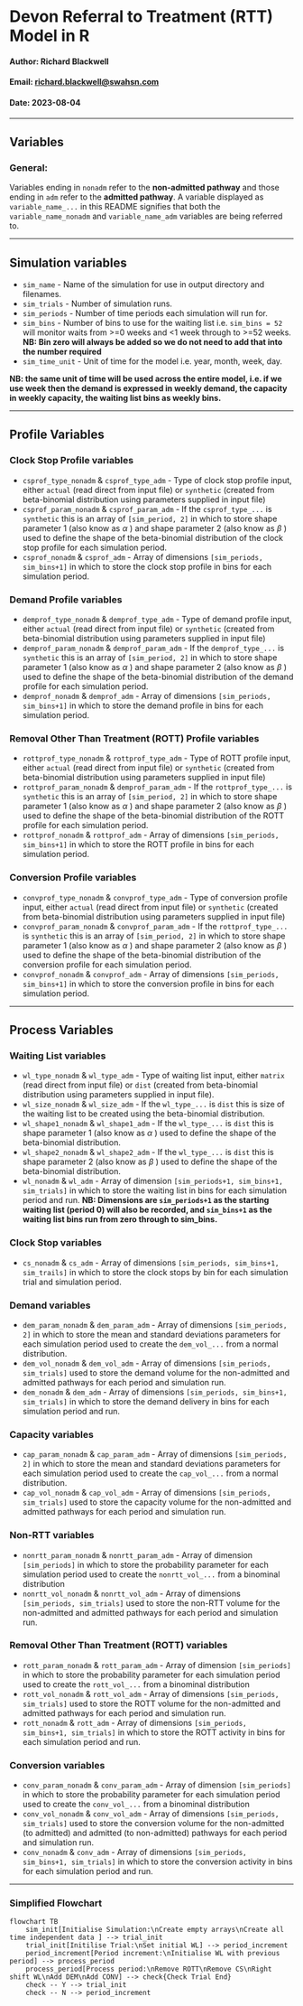 # Devon Referral to Treatment (RTT) Model in R

#### Author: Richard Blackwell
#### Email: richard.blackwell@swahsn.com
#### Date: 2023-08-04

----

## Variables

### General: 
Variables ending in `nonadm` refer to the **non-admitted pathway** and those ending in `adm` refer to the **admitted pathway**. A variable displayed as `variable_name_...` in this README signifies that both the `variable_name_nonadm` and `variable_name_adm` variables are being referred to.

----

## Simulation variables

- `sim_name` - Name of the simulation for use in output directory and filenames.
- `sim_trials` - Number of simulation runs.
- `sim_periods` - Number of time periods each simulation will run for.
- `sim_bins` - Number of bins to use for the waiting list i.e. `sim_bins = 52` will monitor waits from >=0 weeks and <1 week through to >=52 weeks. **NB: Bin zero will always be added so we do not need to add that into the number required**
- `sim_time_unit` - Unit of time for the model i.e. year, month, week, day.

**NB: the same unit of time will be used across the entire model, i.e. if we use week then the demand is expressed in weekly demand, the capacity in weekly capacity, the waiting list bins as weekly bins.**

----

## Profile Variables

### Clock Stop Profile variables
- `csprof_type_nonadm` & `csprof_type_adm` - Type of clock stop profile input, either `actual` (read direct from input file) or `synthetic` (created from beta-binomial distribution using parameters supplied in input file)
- `csprof_param_nonadm` & `csprof_param_adm` - If the `csprof_type_...` is `synthetic` this is an array of `[sim_period, 2]` in which to store shape parameter 1 (also know as $\alpha$ ) and shape parameter 2 (also know as $\beta$ ) used to define the shape of the beta-binomial distribution of the clock stop profile for each simulation period.
- `csprof_nonadm` & `csprof_adm` - Array of dimensions `[sim_periods, sim_bins+1]` in which to store the clock stop profile in bins for each simulation period.

### Demand Profile variables
- `demprof_type_nonadm` & `demprof_type_adm` - Type of demand profile input, either `actual` (read direct from input file) or `synthetic` (created from beta-binomial distribution using parameters supplied in input file)
- `demprof_param_nonadm` & `demprof_param_adm` - If the `demprof_type_...` is `synthetic` this is an array of `[sim_period, 2]` in which to store shape parameter 1 (also know as $\alpha$ ) and shape parameter 2 (also know as $\beta$ ) used to define the shape of the beta-binomial distribution of the demand profile for each simulation period.
- `demprof_nonadm` & `demprof_adm` - Array of dimensions `[sim_periods, sim_bins+1]` in which to store the demand profile in bins for each simulation period.

### Removal Other Than Treatment (ROTT) Profile variables
- `rottprof_type_nonadm` & `rottprof_type_adm` - Type of ROTT profile input, either `actual` (read direct from input file) or `synthetic` (created from beta-binomial distribution using parameters supplied in input file)
- `rottprof_param_nonadm` & `demprof_param_adm` - If the `rottprof_type_...` is `synthetic` this is an array of `[sim_period, 2]` in which to store shape parameter 1 (also know as $\alpha$ ) and shape parameter 2 (also know as $\beta$ ) used to define the shape of the beta-binomial distribution of the ROTT profile for each simulation period.
- `rottprof_nonadm` & `rottprof_adm` - Array of dimensions `[sim_periods, sim_bins+1]` in which to store the ROTT profile in bins for each simulation period.

### Conversion Profile variables
- `convprof_type_nonadm` & `convprof_type_adm` - Type of conversion profile input, either `actual` (read direct from input file) or `synthetic` (created from beta-binomial distribution using parameters supplied in input file)
- `convprof_param_nonadm` & `convprof_param_adm` - If the `rottprof_type_...` is `synthetic` this is an array of `[sim_period, 2]` in which to store shape parameter 1 (also know as $\alpha$ ) and shape parameter 2 (also know as $\beta$ ) used to define the shape of the beta-binomial distribution of the conversion profile for each simulation period.
- `convprof_nonadm` & `convprof_adm` - Array of dimensions `[sim_periods, sim_bins+1]` in which to store the conversion profile in bins for each simulation period.

----

## Process Variables

### Waiting List variables
- `wl_type_nonadm` & `wl_type_adm` - Type of waiting list input, either `matrix` (read direct from input file) or `dist` (created from beta-binomial distribution using parameters supplied in input file).
- `wl_size_nonadm` & `wl_size_adm` - If the `wl_type_...` is `dist` this is size of the waiting list to be created using the beta-binomial distribution.
- `wl_shape1_nonadm` & `wl_shape1_adm` - If the `wl_type_...` is `dist` this is shape parameter 1 (also know as $\alpha$ ) used to define the shape of the beta-binomial distribution.
- `wl_shape2_nonadm` & `wl_shape2_adm` - If the `wl_type_...` is `dist` this is shape parameter 2 (also know as $\beta$ ) used to define the shape of the beta-binomial distribution.
- `wl_nonadm` & `wl_adm` - Array of dimension `[sim_periods+1, sim_bins+1, sim_trials]` in which to store the waiting list in bins for each simulation period and run. **NB: Dimensions are `sim_periods+1` as the starting waiting list (period 0) will also be recorded, and `sim_bins+1` as the waiting list bins run from zero through to sim_bins.**

### Clock Stop variables
- `cs_nonadm` & `cs_adm` - Array of dimensions `[sim_periods, sim_bins+1, sim_trails]` in which to store the clock stops by bin for each simulation trial and simulation period.

### Demand variables
- `dem_param_nonadm` & `dem_param_adm` - Array of dimensions `[sim_periods, 2]` in which to store the mean and standard deviations parameters for each simulation period used to create the `dem_vol_...` from a normal distribution.
- `dem_vol_nonadm` & `dem_vol_adm` - Array of dimensions `[sim_periods, sim_trials]` used to store the demand volume for the non-admitted and admitted pathways for each period and simulation run.
- `dem_nonadm` & `dem_adm` - Array of dimensions `[sim_periods, sim_bins+1, sim_trials]` in which to store the demand delivery in bins for each simulation period and run.

### Capacity variables
- `cap_param_nonadm` & `cap_param_adm` - Array of dimensions `[sim_periods, 2]` in which to store the mean and standard deviations parameters for each simulation period used to create the `cap_vol_...` from a normal distribution.
- `cap_vol_nonadm` & `cap_vol_adm` - Array of dimensions `[sim_periods, sim_trials]` used to store the capacity volume for the non-admitted and admitted pathways for each period and simulation run.

### Non-RTT variables
- `nonrtt_param_nonadm` & `nonrtt_param_adm` - Array of dimension `[sim_periods]` in which to store the probability parameter for each simulation period used to create the `nonrtt_vol_...` from a binominal distribution
- `nonrtt_vol_nonadm` & `nonrtt_vol_adm` - Array of dimensions `[sim_periods, sim_trials]` used to store the non-RTT volume for the non-admitted and admitted pathways for each period and simulation run.

### Removal Other Than Treatment (ROTT) variables
- `rott_param_nonadm` & `rott_param_adm` - Array of dimension `[sim_periods]` in which to store the probability parameter for each simulation period used to create the `rott_vol_...` from a binominal distribution
- `rott_vol_nonadm` & `rott_vol_adm` - Array of dimensions `[sim_periods, sim_trials]` used to store the ROTT volume for the non-admitted and admitted pathways for each period and simulation run.
- `rott_nonadm` & `rott_adm` - Array of dimensions `[sim_periods, sim_bins+1, sim_trials]` in which to store the ROTT activity in bins for each simulation period and run.

### Conversion variables
- `conv_param_nonadm` & `conv_param_adm` - Array of dimension `[sim_periods]` in which to store the probability parameter for each simulation period used to create the `conv_vol_...` from a binominal distribution
- `conv_vol_nonadm` & `conv_vol_adm` - Array of dimensions `[sim_periods, sim_trials]` used to store the conversion volume for the non-admitted (to admitted) and admitted (to non-admitted) pathways for each period and simulation run.
- `conv_nonadm` & `conv_adm` - Array of dimensions `[sim_periods, sim_bins+1, sim_trials]` in which to store the conversion activity in bins for each simulation period and run.

----

### Simplified Flowchart

```mermaid
flowchart TB
    sim_init[Initialise Simulation:\nCreate empty arrays\nCreate all time independent data ] --> trial_init
    trial_init[Initilise Trial:\nSet initial WL] --> period_increment
    period_increment[Period increment:\nInitialise WL with previous period] --> process_period
    process_period[Process period:\nRemove ROTT\nRemove CS\nRight shift WL\nAdd DEM\nAdd CONV] --> check{Check Trial End}
    check -- Y --> trial_init
    check -- N --> period_increment
```

